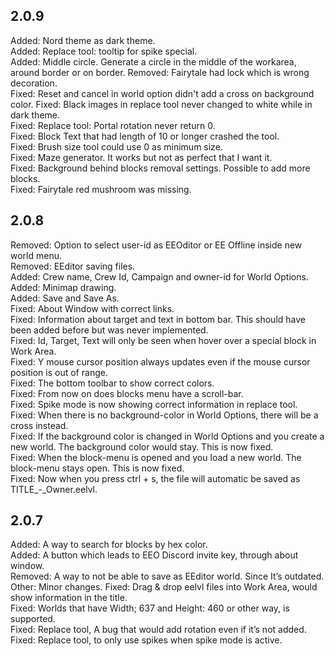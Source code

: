## 2.0.9

Added: Nord theme as dark theme.  
Added: Replace tool: tooltip for spike special.  
Added: Middle circle. Generate a circle in the middle of the workarea, around border or on border. 
Removed: Fairytale had lock which is wrong decoration.  
Fixed: Reset and cancel in world option didn't add a cross on background color. 
Fixed: Black images in replace tool never changed to white while in dark theme.  
Fixed: Replace tool: Portal rotation never return 0.  
Fixed: Block Text that had length of 10 or longer crashed the tool.  
Fixed: Brush size tool could use 0 as minimum size.  
Fixed: Maze generator. It works but not as perfect that I want it.  
Fixed: Background behind blocks removal settings. Possible to add more blocks.  
Fixed: Fairytale red mushroom was missing.  

 

## 2.0.8
Removed: Option to select user-id as EEOditor or EE Offline inside new world menu.  
Removed: EEditor saving files.  
Added: Crew name, Crew Id, Campaign and owner-id for World Options.  
Added: Minimap drawing.  
Added: Save and Save As.  
Fixed: About Window with correct links.  
Fixed: Information about target and text in bottom bar. This should have been added before but was never implemented.  
Fixed: Id, Target, Text will only be seen when hover over a special block in Work Area.  
Fixed: Y mouse cursor position always updates even if the mouse cursor position is out of range.  
Fixed: The bottom toolbar to show correct colors.  
Fixed: From now on does blocks menu have a scroll-bar.  
Fixed: Spike mode is now showing correct information in replace tool.  
Fixed: When there is no background-color in World Options, there will be a cross instead.  
Fixed: If the background color is changed in World Options and you create a new world. The background color would stay. This is now fixed.  
Fixed: When the block-menu is opened and you load a new world. The block-menu stays open. This is now fixed.  
Fixed: Now when you press ctrl + s, the file will automatic be saved as TITLE_-_Owner.eelvl.  

## 2.0.7
Added: A way to search for blocks by hex color.  
Added: A button which leads to EEO Discord invite key, through about window.  
Removed: A way to not be able to save as EEditor world. Since It’s outdated.  
Other: Minor changes. 
Fixed: Drag & drop eelvl files into Work Area, would show information in the title.  
Fixed: Worlds that have Width; 637 and Height: 460 or other way, is supported.  
Fixed: Replace tool, A bug that would add rotation even if it’s not added.  
Fixed: Replace tool, to only use spikes when spike mode is active.  
 

